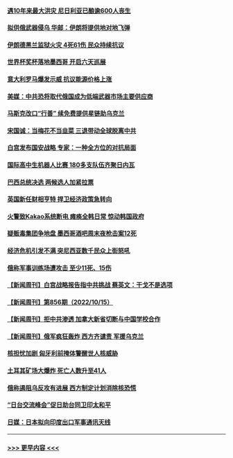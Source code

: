 #### [遇10年来最大洪灾 尼日利亚已酿逾600人丧生](../pages/prog202/a103553160.md?t=10171201) 
#### [拟供俄武器侵乌 华邮：伊朗将提供地对地飞弹](../pages/prog202/a103553141.md?t=10171201) 
#### [伊朗德黑兰监狱火灾  4死61伤 民众持续抗议](../pages/prog202/a103553032.md?t=10171201) 
#### [世界杯奖杯落地墨西哥 开启六天巡展](../pages/prog202/a103553022.md?t=10171201) 
#### [意大利罗马爆发示威 抗议能源价格上涨](../pages/prog202/a103553028.md?t=10171201) 
#### [美媒：中共恐将取代俄国成为低端武器市场主要供应商](../pages/prog202/a103553016.md?t=10171201) 
#### [马斯克改口“行善” 续免费提供星链助乌克兰](../pages/prog202/a103552996.md?t=10171201) 
#### [宋国诚：当梅花不当韭菜 三退带动全球脱离中共](../pages/prog202/a103552991.md?t=10171201) 
#### [白宫发布国安战略 专家：一种全方位的对抗局面](../pages/prog202/a103552971.md?t=10171201) 
#### [国际高中生机器人比赛 180多支队伍齐聚日内瓦](../pages/prog202/a103552874.md?t=10171201) 
#### [巴西总统决选 两候选人加紧拉票](../pages/prog202/a103552876.md?t=10171201) 
#### [英国新任财相亨特 捍卫经济政策急转向](../pages/prog202/a103552870.md?t=10171201) 
#### [火警致Kakao系统断电 瘫痪全韩日常 惊动韩国政府](../pages/prog202/a103552803.md?t=10171201) 
#### [疑贩毒集团争地盘 墨西哥酒吧周末夜枪击案12死](../pages/prog202/a103552742.md?t=10171201) 
#### [经济危机引发不满 突尼西亚数千民众上街怒吼](../pages/prog202/a103552721.md?t=10171201) 
#### [俄称军事训练场遭攻击 至少11死、15伤](../pages/prog202/a103552699.md?t=10171201) 
#### [【新闻周刊】白宫战略报告指中共挑战 蔡英文：干戈不是选项](../pages/prog202/a103552479.md?t=10171201) 
#### [【新闻周刊】第856期（2022/10/15）](../pages/prog202/a103552492.md?t=10171201) 
#### [【新闻周刊】拒中共渗透 加拿大新省切断与中国学校合作](../pages/prog202/a103552477.md?t=10171201) 
#### [【新闻周刊】俄军疯狂轰炸 西方齐谴责 军援乌克兰](../pages/prog202/a103552486.md?t=10171201) 
#### [核担忧加剧 匈牙利前掩体警醒世人核威胁](../pages/prog202/a103552407.md?t=10171201) 
#### [土耳其矿场大爆炸 死亡人数升至41人](../pages/prog202/a103552405.md?t=10171201) 
#### [俄称遏阻乌反攻有进展 西方制定计划消除核恐慌](../pages/prog202/a103552409.md?t=10171201) 
#### [“日台交流峰会”促日助台同卫印太和平](../pages/prog202/a103552414.md?t=10171201) 
#### [日媒：日本拟向印度出口军事通讯天线](../pages/prog202/a103552401.md?t=10171201) 

----
#### [ >>> 更早内容 <<< ](../indexes/prog202-earlier.md)
